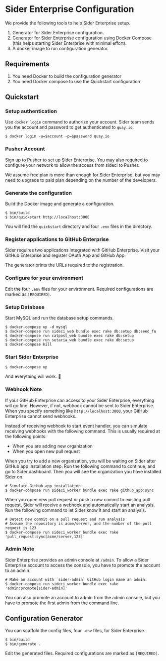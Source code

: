 # Sider Enterprise Configuration

We provide the following tools to help Sider Enterprise setup.

1. Generator for Sider Enterprise configuration.
2. Generator for Sider Enterprise configuration using Docker Compose (this helps starting Sider Enterprise with minimal effort).
3. A docker image to run configuration generator.

## Requirements

1. You need Docker to build the configuration generator
2. You need Docker compose to use the Quickstart configuration

## Quickstart

### Setup authentication

Use `docker login` command to authorize your account.
Sider team sends you the account and password to get authenticated to `quay.io`.

````
$ docker login -u=$account -p=$password quay.io
````

### Pusher Account

Sign up to Pusher to set up Sider Enterprise. You may also required to configure your network to allow the access from sideci to Pusher.

We assume free plan is more than enough for Sider Enterprise, but you may need to upgrade to paid plan depending on the number of the developers.

### Generate the configuration

Build the Docker image and generate a configuration.

```
$ bin/build
$ bin/quickstart http://localhost:3000
```

You will find the `quickstart` directory and four `.env` files in the directory.

### Register applications to GitHub Enterprise

Sider requires two applications integrated with GitHub Enterprise.
Visit your GitHub Enterprise and register OAuth App and GitHub App.

The generator prints the URLs required to the registration.

### Configure for your environment

Edit the four `.env` files for your environment.
Required configurations are marked as `[REQUIRED]`.

### Setup Database

Start MySQL and run the database setup commands.

```
$ docker-compose up -d mysql
$ docker-compose run sideci_web bundle exec rake db:setup db:seed_fu
$ docker-compose run catpost_web bundle exec rake db:setup
$ docker-compose run setaria_web bundle exec rake db:setup
$ docker-compose kill
```

### Start Sider Enterprise

```
$ docker-compose up
```

And everything will work. 🎉

### Webhook Note

If your GitHub Enterprise can access to your Sider Enterprise, everything will go fine.
However, if not, webhook cannot be sent to Sider Enterprise.
When you specify something like `http://localhost:3000`, your GitHub Enterprise cannot send webhooks.

Instead of receiving webhook to start event handler, you can simulate receiving webhooks with the following command.
This is usually required at the following points:

* When you are adding new organization
* When you open new pull request

When you try to add a new organization, you will be waiting on Sider after GitHub app installation step.
Run the following command to continue, and go to Sider dashboard.
Then you will see the organization you have installed Sider on.

```
# Simulate GitHub app installation
$ docker-compose run sideci_worker bundle exec rake github_app:sync
```

When you open new pull request or push a new commit to existing pull request, Sider will receive a webhook and automatically start an analysis.
Run the following command to let Sider know it and start an analysis.

```
# Detect new commit on a pull request and run analysis
# Assume the repository is acme/server, and the number of the pull request is 123
$ docker-compose run sideci_worker bundle exec rake 'pull_request:sync[acme/server,123]'
```

### Admin Note

Sider Enterprise provides an admin console at `/admin`.
To allow a Sider Enterprise account to access the console, you have to promote the account to an admin.

```
# Make an account with `sider-admin` GitHub login name an admin.
$ docker-compose run sideci_worker bundle exec rake 'admin:promote[sider-admin]'
```

You can also promote an account to admin from the admin console, but you have to promote the first admin from the command line.

## Configuration Generator

You can scaffold the config files, four `.env` files, for Sider Enterprise.

```
$ bin/build
$ bin/generate .
```

Edit the generated files.
Required configurations are marked as `[REQUIRED]`.
